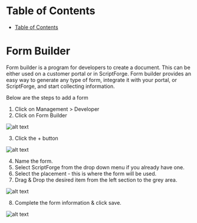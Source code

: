 # Table of Contents

* [Table of Contents](#table-of-contents)


# Form Builder

Form builder is a program for developers to create a document. This can be either used on a customer portal or in ScriptForge. 
Form builder provides an easy way to generate any type of form, integrate it with your portal, or ScriptForge, and start collecting information.

Below are the steps to add a form

1. Click on Management > Developer
2. Click on Form Builder

  ![alt text][form-builder]

3. Click the + button

  ![alt text][form-builder-1]

4. Name the form. 
5. Select ScriptForge from the drop down menu if you already have one.
6. Select the placement - this is where the form will be used.
7. Drag & Drop the desired item from the left section to the grey area.

  ![alt text][form-builder-2]

8. Complete the form information & click save.

  ![alt text][form-builder-3]


[form-builder]: https://raw.githubusercontent.com/digipigeon/connexcs-user-docs/master/img/form-builder.png "form-builder"
[form-builder-1]: https://raw.githubusercontent.com/digipigeon/connexcs-user-docs/master/img/form-builder-1.png "form-builder-1"
[form-builder-2]: https://raw.githubusercontent.com/digipigeon/connexcs-user-docs/master/img/form-builder-2.png "form-builder-2"
[form-builder-3]: https://raw.githubusercontent.com/digipigeon/connexcs-user-docs/master/img/form-builder-3.png "form-builder-3"
